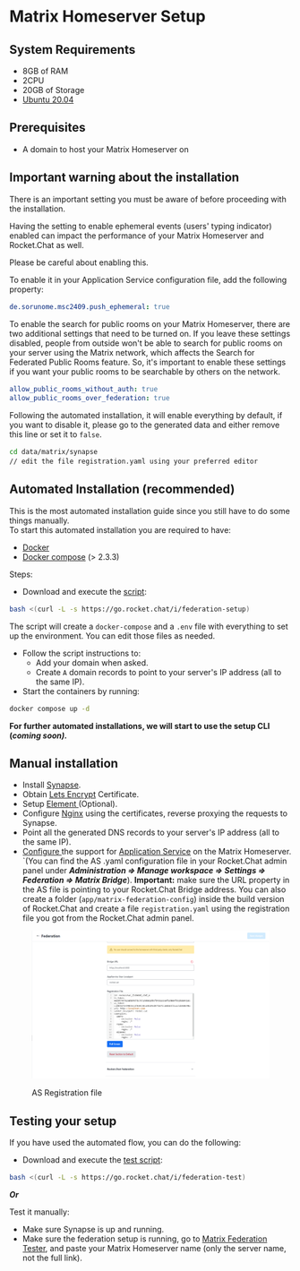 # Matrix Homeserver Setup

## System Requirements

* 8GB of RAM
* 2CPU
* 20GB of Storage
* [Ubuntu 20.04](https://docs.rocket.chat/quick-start/installing-and-updating/other-deployment-methods/manual-installation/debian-based-distros/ubuntu)

## Prerequisites

* A domain to host your Matrix Homeserver on

## Important warning about the installation

There is an important setting you must be aware of before proceeding with the installation.

Having the setting to enable ephemeral events (users' typing indicator) enabled can impact the performance of your Matrix Homeserver and Rocket.Chat as well.

Please be careful about enabling this.

To enable it in your Application Service configuration file, add the following property:

```yaml
de.sorunome.msc2409.push_ephemeral: true
```

To enable the search for public rooms on your Matrix Homeserver, there are two additional settings that need to be turned on. If you leave these settings disabled, people from outside won't be able to search for public rooms on your server using the Matrix network, which affects the Search for Federated Public Rooms feature. So, it's important to enable these settings if you want your public rooms to be searchable by others on the network.

```yaml
allow_public_rooms_without_auth: true
allow_public_rooms_over_federation: true
```

Following the automated installation, it will enable everything by default, if you want to disable it, please go to the generated data and either remove this line or set it to `false`.

```bash
cd data/matrix/synapse
// edit the file registration.yaml using your preferred editor
```

## Automated Installation (recommended)

This is the most automated installation guide since you still have to do some things manually.\
To start this automated installation you are required to have:

* [Docker](https://www.docker.com/)
* [Docker compose](https://docs.docker.com/compose/) (> 2.3.3)

Steps:

* Download and execute the [script](https://go.rocket.chat/i/federation-setup):

```bash
bash <(curl -L -s https://go.rocket.chat/i/federation-setup)
```

The script will create a `docker-compose` and a `.env` file with everything to set up the environment. You can edit those files as needed.

* Follow the script instructions to:
  * Add your domain when asked.
  * Create `A` domain records to point to your server's IP address (all to the same IP).
* Start the containers by running:

```bash
docker compose up -d
```

**For further automated installations, we will start to use the setup CLI (**_**coming soon).**_

## Manual installation

* Install [Synapse](https://matrix.org/docs/projects/server/synapse).
* Obtain [Lets Encrypt](https://letsencrypt.org/) Certificate.
* Setup [Element ](https://github.com/vector-im/element-web)(Optional).
* Configure [Nginx](https://docs.rocket.chat/quick-start/deploying-rocket.chat/rapid-deployment-methods/docker-and-docker-compose/docker-containers#5.-installing-nginx-and-ssl-certificate) using the certificates, reverse proxying the requests to Synapse.
* Point all the generated DNS records to your server's IP address (all to the same IP).
* [Configure ](https://matrix-org.github.io/synapse/latest/application\_services.html)the support for [Application Service](https://matrix.org/docs/guides/application-services) on the Matrix Homeserver. \`(You can find the AS .yaml configuration file in your Rocket.Chat admin panel under _**Administration => Manage workspace => Settings => Federation => Matrix Bridge**_). **Important:** make sure the URL property in the AS file is pointing to your Rocket.Chat Bridge address. You can also create a folder (`app/matrix-federation-config`) inside the build version of Rocket.Chat and create a file `registration.yaml` using the registration file you got from the Rocket.Chat admin panel.

<figure><img src="../../../../../../../.gitbook/assets/image (1).png" alt=""><figcaption><p>AS Registration file</p></figcaption></figure>

## Testing your setup

If you have used the automated flow, you can do the following:

* Download and execute the [test script](https://go.rocket.chat/i/federation-test):

```bash
bash <(curl -L -s https://go.rocket.chat/i/federation-test)
```

_**Or**_

Test it manually:

* Make sure Synapse is up and running.
* Make sure the federation setup is running, go to [Matrix Federation Tester](https://federationtester.matrix.org/), and paste your Matrix Homeserver name (only the server name, not the full link).
